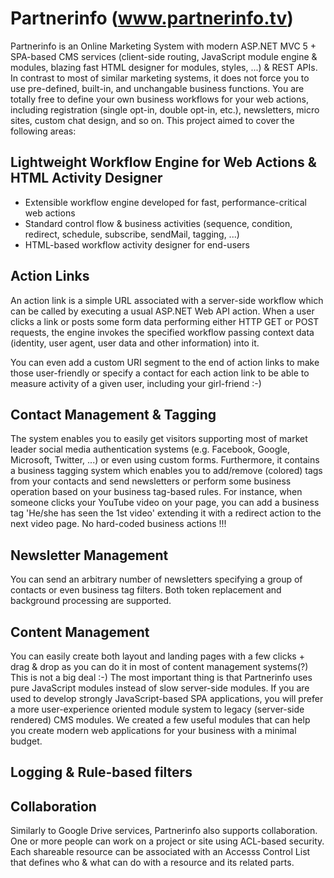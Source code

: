# Partnerinfo (www.partnerinfo.tv)
Partnerinfo is an Online Marketing System with modern ASP.NET MVC 5 + SPA-based CMS services (client-side routing, JavaScript module engine & modules, blazing fast HTML designer for modules, styles, ...) & REST APIs. In contrast to most of similar marketing systems, it does not force you to use pre-defined, built-in, and unchangable business functions. You are totally free to define your own business workflows for your web actions, including registration (single opt-in, double opt-in, etc.), newsletters, micro sites, custom chat design, and so on. This project aimed to cover the following areas:

## Lightweight Workflow Engine for Web Actions & HTML Activity Designer

- Extensible workflow engine developed for fast, performance-critical web actions
- Standard control flow & business activities (sequence, condition, redirect, schedule, subscribe, sendMail, tagging, ...)
- HTML-based workflow activity designer for end-users

## Action Links

An action link is a simple URL associated with a server-side workflow which can be called by executing a usual ASP.NET Web API action. When a user clicks a link or posts some form data performing either HTTP GET or POST requests, the engine invokes the specified workflow passing context data (identity, user agent, user data and other information) into it.

You can even add a custom URI segment to the end of action links to make those user-friendly or specify a contact for each action link to be able to measure activity of a given user, including your girl-friend :-)

## Contact Management & Tagging

The system enables you to easily get visitors supporting most of market leader social media authentication systems (e.g. Facebook, Google, Microsoft, Twitter, ...) or even using custom forms. Furthermore, it contains a business tagging system which enables you to add/remove (colored) tags from your contacts and send newsletters or perform some business operation based on your business tag-based rules. For instance, when someone clicks your YouTube video on your page, you can add a business tag 'He/she has seen the 1st video' extending it with a redirect action to the next video page. No hard-coded business actions !!!

## Newsletter Management

You can send an arbitrary number of newsletters specifying a group of contacts or even business tag filters. Both token replacement and background processing are supported.

## Content Management

You can easily create both layout and landing pages with a few clicks + drag & drop as you can do it in most of content management systems(?) This is not a big deal :-) The most important thing is that Partnerinfo uses pure JavaScript modules instead of slow server-side modules. If you are used to develop strongly JavaScript-based SPA applications, you will prefer a more user-experience oriented module system to legacy (server-side rendered) CMS modules. We created a few useful modules that can help you create modern web applications for your business with a minimal budget.

## Logging & Rule-based filters

## Collaboration

Similarly to Google Drive services, Partnerinfo also supports collaboration. One or more people can work on a project or site using ACL-based security. Each shareable resource can be associated with an Accesss Control List that defines who & what can do with a resource and its related parts.
